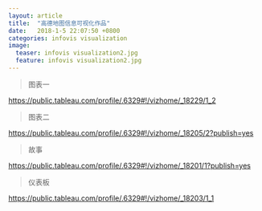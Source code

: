 ```yaml
---
layout: article
title:  "高德地图信息可视化作品"
date:   2018-1-5 22:07:50 +0800
categories: infovis visualization
image:
  teaser: infovis visualization2.jpg
  feature: infovis visualization2.jpg
---
```


> 图表一

https://public.tableau.com/profile/.6329#!/vizhome/_18229/1_2

> 图表二

https://public.tableau.com/profile/.6329#!/vizhome/_18205/2?publish=yes
> 故事

https://public.tableau.com/profile/.6329#!/vizhome/_18201/1?publish=yes

> 仪表板

https://public.tableau.com/profile/.6329#!/vizhome/_18203/1_1
